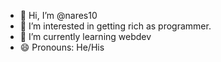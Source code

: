 - 👋 Hi, I’m @nares10
- 👀 I’m interested in getting rich as programmer.
- 🌱 I’m currently learning webdev
- 😄 Pronouns: He/His


<!---
nares10/nares10 is a ✨ special ✨ repository because its `README.md` (this file) appears on your GitHub profile.
You can click the Preview link to take a look at your changes.
--->
